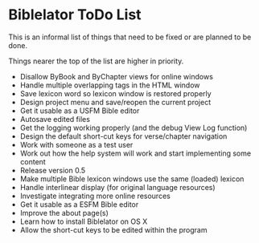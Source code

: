 Biblelator ToDo List
====================

This is an informal list of things that need to be fixed or are planned to be done.

Things nearer the top of the list are higher in priority.

* Disallow ByBook and ByChapter views for online windows
* Handle multiple overlapping tags in the HTML window
* Save lexicon word so lexicon window is restored properly
* Design project menu and save/reopen the current project
* Get it usable as a USFM Bible editor
* Autosave edited files
* Get the logging working properly (and the debug View Log function)
* Design the default short-cut keys for verse/chapter navigation
* Work with someone as a test user
* Work out how the help system will work and start implementing some content
* Release version 0.5
* Make multiple Bible lexicon windows use the same (loaded) lexicon
* Handle interlinear display (for original language resources)
* Investigate integrating more online resources
* Get it usable as a ESFM Bible editor
* Improve the about page(s)
* Learn how to install Biblelator on OS X
* Allow the short-cut keys to be edited within the program